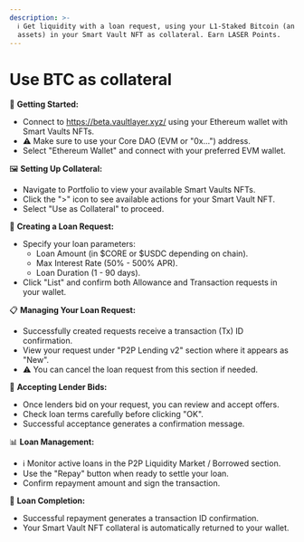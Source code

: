 ```yaml
---
description: >-
  ℹ️ Get liquidity with a loan request, using your L1-Staked Bitcoin (and other
  assets) in your Smart Vault NFT as collateral. Earn LASER Points.
---
```


# Use BTC as collateral

🔗 **Getting Started:**

* Connect to https://beta.vaultlayer.xyz/ using your Ethereum wallet with Smart Vaults NFTs.
* ⚠️ Make sure to use your Core DAO (EVM or "0x...") address.
* Select "Ethereum Wallet" and connect with your preferred EVM wallet.

🖼️ **Setting Up Collateral:**

* Navigate to Portfolio to view your available Smart Vaults NFTs.
* Click the ">" icon to see available actions for your Smart Vault NFT.
* Select "Use as Collateral" to proceed.

💸 **Creating a Loan Request:**

* Specify your loan parameters:
  * Loan Amount (in $CORE or $USDC depending on chain).
  * Max Interest Rate (50% - 500% APR).
  * Loan Duration (1 - 90 days).
* Click "List" and confirm both Allowance and Transaction requests in your wallet.

📋 **Managing Your Loan Request:**

* Successfully created requests receive a transaction (Tx) ID confirmation.
* View your request under "P2P Lending v2" section where it appears as "New".
* ⚠️ You can cancel the loan request from this section if needed.

🤝 **Accepting Lender Bids:**

* Once lenders bid on your request, you can review and accept offers.
* Check loan terms carefully before clicking "OK".
* Successful acceptance generates a confirmation message.

📊 **Loan Management:**

* ℹ️ Monitor active loans in the P2P Liquidity Market / Borrowed section.
* Use the "Repay" button when ready to settle your loan.
* Confirm repayment amount and sign the transaction.

🎯 **Loan Completion:**

* Successful repayment generates a transaction ID confirmation.
* Your Smart Vault NFT collateral is automatically returned to your wallet.
